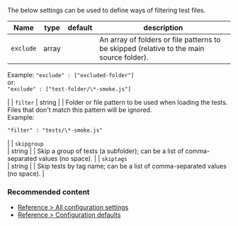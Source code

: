 The below settings can be used to define ways of filtering test files.

| Name | type | default | description |
| --- | --- | --- | --- |
| `exclude` | array |  | An array of folders or file patterns to be skipped (relative to the main source folder).  
Example:
`"exclude" : ["excluded-folder"]`  
or:  
`"exclude" : ["test-folder/\*-smoke.js"]`

 |
| `filter` | string |  | Folder or file pattern to be used when loading the tests. Files that don't match this pattern will be ignored.  
Example:

`"filter" : "tests/\*-smoke.js"`

 |
| `skipgroup`  
 | string |  | Skip a group of tests (a subfolder); can be a list of comma-separated values (no space). |
| `skiptags`  
 | string |  | Skip tests by tag name; can be a list of comma-separated values (no space). |

### Recommended content

-   [Reference > All configuration settings](https://nightwatchjs.org/guide/reference/settings.html)
-   [Reference > Configuration defaults](https://nightwatchjs.org/guide/reference/defaults.html)